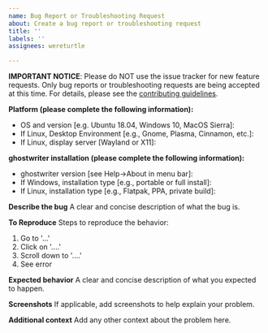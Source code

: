 ```yaml
---
name: Bug Report or Troubleshooting Request
about: Create a bug report or troubleshooting request
title: ''
labels: ''
assignees: wereturtle

---
```


**IMPORTANT NOTICE**:  Please do NOT use the issue tracker for new feature requests.  Only bug reports or troubleshooting requests are being accepted at this time.  For details, please see the [contributing guidelines](https://github.com/wereturtle/ghostwriter/blob/master/CONTRIBUTING.md).

**Platform (please complete the following information):**
 - OS and version [e.g. Ubuntu 18.04, Windows 10, MacOS Sierra]: 
 - If Linux, Desktop Environment [e.g., Gnome, Plasma, Cinnamon, etc.]:
 - If Linux, display server [Wayland or X11]:

**ghostwriter installation (please complete the following information):**
 - ghostwriter version [see Help->About in menu bar]:
 - If Windows, installation type [e.g., portable or full install]:
 - If Linux, installation type [e.g., Flatpak, PPA, private build]:

**Describe the bug**
A clear and concise description of what the bug is.

**To Reproduce**
Steps to reproduce the behavior:
1. Go to '...'
2. Click on '....'
3. Scroll down to '....'
4. See error

**Expected behavior**
A clear and concise description of what you expected to happen.

**Screenshots**
If applicable, add screenshots to help explain your problem.

**Additional context**
Add any other context about the problem here.
